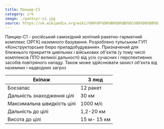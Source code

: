 ```yaml
---
title: Панцир-С1
category: zrk
image: ./pantsyr-s1.jpg
source: https://uk.wikipedia.org/wiki/%D0%9F%D0%B0%D0%BD%D1%86%D0%B8%D1%80%D1%8C-%D0%A11
---
```

Панцир-С1 - російський самохідний зенітний ракетно-гарматний комплекс (ЗРГК) наземного базування.
Розроблено тульським ГУП «Конструкторське бюро приладобудування». Призначений для ближнього прикриття цивільних і військових об'єктів (у тому числі комплексів ППО великої дальності) від усіх сучасних і перспективних засобів повітряного нападу. Також може здійснювати захист об'єкта від наземних і надводних загроз

Екіпаж | 3 люд
--------- | ---------
Боєзапас | 12 ракет
Дальність знаходження цілі | 30 км
Максимальна швидкість цілі | 1000 м/с
Дальність до цілі | 1,2-20 км
Висота до цілі | 15 м- 15 км
